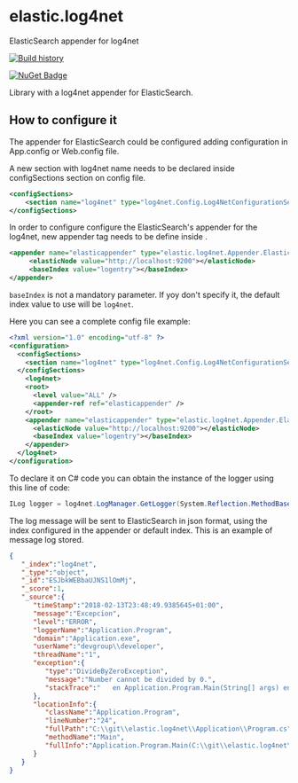 # elastic.log4net
ElasticSearch appender for log4net

[![Build history](https://buildstats.info/travisci/chart/sebastyan/elastic.log4net)](https://travis-ci.org/sebastyan/elastic.log4net/builds)

[![NuGet Badge](https://buildstats.info/nuget/log4net.els)](https://www.nuget.org/packages/log4net.els/)

Library with a log4net appender for ElasticSearch.

## How to configure it
The appender for ElasticSearch could be configured adding configuration in App.config or Web.config file.

A new section with log4net name needs to be declared inside configSections section on config file. 
```xml
<configSections>
	<section name="log4net" type="log4net.Config.Log4NetConfigurationSectionHandler, log4net"/>
</configSections>
```

In order to configure configure the ElasticSearch's appender for the log4net, new appender tag needs to be define inside <log4net>. 
```xml
<appender name="elasticappender" type="elastic.log4net.Appender.ElasticSearchAppender, elastic.log4net">
     <elasticNode value="http://localhost:9200"></elasticNode>
     <baseIndex value="logentry"></baseIndex>
</appender>
```

`baseIndex` is not a mandatory parameter. If yoy don't specify it, the default index value to use will be `log4net`.

Here you can see a complete config file example:
```xml
<?xml version="1.0" encoding="utf-8" ?>
<configuration>
  <configSections>
	<section name="log4net" type="log4net.Config.Log4NetConfigurationSectionHandler, log4net"/>
  </configSections>
	<log4net>
	<root>
	  <level value="ALL" />
	  <appender-ref ref="elasticappender" />
	</root>
	<appender name="elasticappender" type="elastic.log4net.Appender.ElasticSearchAppender, elastic.log4net">
	  <elasticNode value="http://localhost:9200"></elasticNode>
	  <baseIndex value="logentry"></baseIndex>
	</appender>
  </log4net>
</configuration>
```

To declare it on C# code you can obtain the instance of the logger using this line of code:
```c#
ILog logger = log4net.LogManager.GetLogger(System.Reflection.MethodBase.GetCurrentMethod().DeclaringType);
```

The log message will be sent to ElasticSearch in json format, using the index configured in the appender or default index. This is an example of message log stored.
```json
{
   "_index":"log4net",
   "_type":"object",
   "_id":"ESJbkWEBbaUJNS1lOmMj",
   "_score":1,
   "_source":{
      "timeStamp":"2018-02-13T23:48:49.9385645+01:00",
      "message":"Excepcion",
      "level":"ERROR",
      "loggerName":"Application.Program",
      "domain":"Application.exe",
      "userName":"devgroup\\developer",
      "threadName":"1",
      "exception":{
         "type":"DivideByZeroException",
         "message":"Number cannot be divided by 0.",
         "stackTrace":"   en Application.Program.Main(String[] args) en C:\\git\\elastic.log4net\\Application\\Program.cs:line 18"
      },
      "locationInfo":{
         "className":"Application.Program",
         "lineNumber":"24",
         "fullPath":"C:\\git\\elastic.log4net\\Application\\Program.cs",
         "methodName":"Main",
         "fullInfo":"Application.Program.Main(C:\\git\\elastic.log4net\\Application\\Program.cs:24)"
      }
   }
}
```
